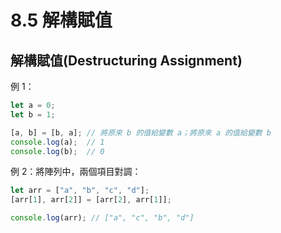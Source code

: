 # 8.5 解構賦值

## 解構賦值(Destructuring Assignment)

例 1：

```javascript
let a = 0;
let b = 1;

[a, b] = [b, a]; // 將原來 b 的值給變數 a；將原來 a 的值給變數 b
console.log(a);  // 1
console.log(b);  // 0
```



例 2：將陣列中，兩個項目對調：

```javascript
let arr = ["a", "b", "c", "d"];
[arr[1], arr[2]] = [arr[2], arr[1]];

console.log(arr); // ["a", "c", "b", "d"]
```




